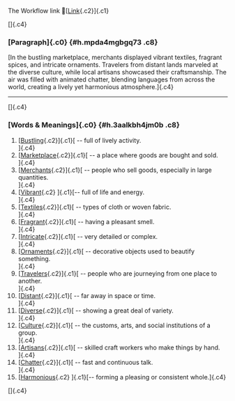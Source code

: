 The Workflow link
👏[[Link](https://www.google.com/url?q=http://www.google.com&sa=D&source=editors&ust=1760376468099345&usg=AOvVaw1gL-jpnIu5BR78xwrFqmJT){.c2}]{.c1}

[]{.c4}

### [Paragraph]{.c0} {#h.mpda4mgbgq73 .c8}

[In the bustling marketplace, merchants displayed vibrant textiles,
fragrant spices, and intricate ornaments. Travelers from distant lands
marveled at the diverse culture, while local artisans showcased their
craftsmanship. The air was filled with animated chatter, blending
languages from across the world, creating a lively yet harmonious
atmosphere.]{.c4}

------------------------------------------------------------------------

[]{.c4}

### [Words & Meanings]{.c0} {#h.3aalkbh4jm0b .c8}

1.  [[Bustling](https://www.google.com/url?q=http://www.google.com&sa=D&source=editors&ust=1760376468100354&usg=AOvVaw04tVCcA_zi6davYQblF-e1){.c2}]{.c1}[ --
    full of lively activity.\
    ]{.c4}
2.  [[Marketplace](https://www.google.com/url?q=http://www.google.com&sa=D&source=editors&ust=1760376468100524&usg=AOvVaw1zoG5LkvrJ1dyeWmSwOsfA){.c2}]{.c1}[ --
    a place where goods are bought and sold.\
    ]{.c4}
3.  [[Merchants](https://www.google.com/url?q=http://www.google.com&sa=D&source=editors&ust=1760376468100815&usg=AOvVaw35z_USM58yv_CstChMvkKG){.c2}]{.c1}[ --
    people who sell goods, especially in large quantities.\
    ]{.c4}
4.  [[Vibrant](https://www.google.com/url?q=http://www.google.com&sa=D&source=editors&ust=1760376468101036&usg=AOvVaw02i-2EKJj4-S782GAii4v8){.c2}
    ]{.c1}[-- full of life and energy.\
    ]{.c4}
5.  [[Textiles](https://www.google.com/url?q=http://www.google.com&sa=D&source=editors&ust=1760376468101158&usg=AOvVaw3BIVTbvmZ0acaCB_l1UOhM){.c2}]{.c1}[ --
    types of cloth or woven fabric.\
    ]{.c4}
6.  [[Fragrant](https://www.google.com/url?q=http://www.google.com&sa=D&source=editors&ust=1760376468101316&usg=AOvVaw0lMk5zn-xEaizmFyTZ85VX){.c2}]{.c1}[ --
    having a pleasant smell.\
    ]{.c4}
7.  [[Intricate](https://www.google.com/url?q=http://www.google.com&sa=D&source=editors&ust=1760376468101431&usg=AOvVaw29bchmFyeNmVsVTMjaLxju){.c2}]{.c1}[ --
    very detailed or complex.\
    ]{.c4}
8.  [[Ornaments](https://www.google.com/url?q=http://www.google.com&sa=D&source=editors&ust=1760376468101554&usg=AOvVaw3CZZVj_aHfx3evnrFMmpsA){.c2}]{.c1}[ --
    decorative objects used to beautify something.\
    ]{.c4}
9.  [[Travelers](https://www.google.com/url?q=http://www.google.com&sa=D&source=editors&ust=1760376468101687&usg=AOvVaw1SPe9D27rmJhW3chklKB-e){.c2}]{.c1}[ --
    people who are journeying from one place to another.\
    ]{.c4}
10. [[Distant](https://www.google.com/url?q=http://www.google.com&sa=D&source=editors&ust=1760376468101825&usg=AOvVaw3-hRouXG4ymJZDAodlyLaf){.c2}]{.c1}[ --
    far away in space or time.\
    ]{.c4}
11. [[Diverse](https://www.google.com/url?q=http://www.google.com&sa=D&source=editors&ust=1760376468101977&usg=AOvVaw0o5swK87GwbMl-OY2o6bob){.c2}]{.c1}[ --
    showing a great deal of variety.\
    ]{.c4}
12. [[Culture](https://www.google.com/url?q=http://www.google.com&sa=D&source=editors&ust=1760376468102102&usg=AOvVaw0Qga8m2ZLdp4VMJkZc5Rhd){.c2}]{.c1}[ --
    the customs, arts, and social institutions of a group.\
    ]{.c4}
13. [[Artisans](https://www.google.com/url?q=http://www.google.com&sa=D&source=editors&ust=1760376468102258&usg=AOvVaw0GYSFRgphZmvryME-9PjEM){.c2}]{.c1}[ --
    skilled craft workers who make things by hand.\
    ]{.c4}
14. [[Chatter](https://www.google.com/url?q=http://www.google.com&sa=D&source=editors&ust=1760376468102391&usg=AOvVaw2P5Vk58Ds9zOTn6RkkWeiy){.c2}]{.c1}[ --
    fast and continuous talk.\
    ]{.c4}
15. [[Harmonious](https://www.google.com/url?q=http://www.google.com&sa=D&source=editors&ust=1760376468102532&usg=AOvVaw2-CIoTWJDs13ybcs6DEV9o){.c2}
    ]{.c1}[-- forming a pleasing or consistent whole.]{.c4}

[]{.c4}
